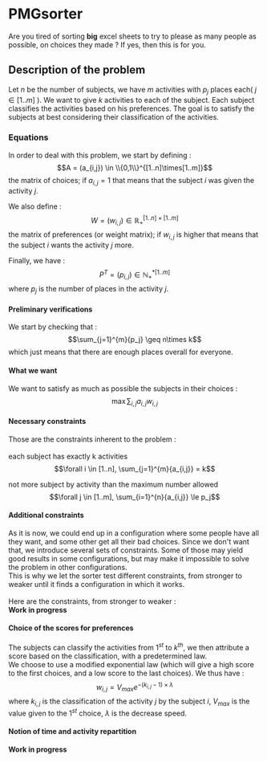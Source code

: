 # PMGsorter
Are you tired of sorting **big** excel sheets to try to please as many people as possible, on choices they made ? If yes, then this is for you.

## Description of the problem

Let $n$ be the number of subjects, we have $m$ activities with $p_j$ places each( $j \in [1..m]$ ). We want to give $k$ activities to each of the subject. Each subject classifies the activities based on his preferences. The goal is to satisfy the subjects at best considering their classification of the activities.

### Equations

In order to deal with this problem, we start by defining :
$$A = (a_{i,j}) \in \\{0,1\\}^{[1..n]\times[1..m]}$$
the matrix of choices; if $a_{i,j} = 1$ that means that the subject $i$ was given the activity $j$.

We also define :
$$W = (w_{i,j}) \in \mathbb{R_+}^{[1..n]\times[1..m]}$$
the matrix of preferences (or weight matrix); if $w_{i,j}$ is higher that means that the subject $i$ wants the activity $j$ more.

Finally, we have :
$$P^T = (p_{i,j}) \in \mathbb{N^*_+}^{[1..m]}$$
where $p_j$ is the number of places in the activity $j$.

#### Preliminary verifications

We start by checking that :
$$\sum_{j=1}^{m}{p_j} \geq n\times k$$
which just means that there are enough places overall for everyone.

#### What we want

We want to satisfy as much as possible the subjects in their choices :
$$\max \sum_{i,j}{a_{i,j}w_{i,j}}$$

#### Necessary constraints

Those are the constraints inherent to the problem : <br /> <br />
each subject has exactly k activities
$$\forall i \in [1..n], \sum_{j=1}^{m}{a_{i,j}} = k$$

not more subject by activity than the maximum number allowed
$$\forall j \in [1..m], \sum_{i=1}^{n}{a_{i,j}} \le p_j$$

#### Additional constraints

As it is now, we could end up in a configuration where some people have all they want, and some other get all their bad choices. Since we don't want that, we introduce several sets of constraints. Some of those may yield good results in some configurations, but may make it impossible to solve the problem in other configurations. <br /> This is why we let the sorter test different constraints, from stronger to weaker until it finds a configuration in which it works.
<br /> <br />
Here are the constraints, from stronger to weaker : <br />
**Work in progress**

#### Choice of the scores for preferences
The subjects can classify the activities from $1^{st}$ to $k^{th}$, we then attribute a score based on the classification, with a predetermined law. <br />
We choose to use a modified exponential law (which will give a high score to the first choices, and a low score to the last choices). We thus have :
$$w_{i,j} = V_{max} e^{-(k_{i,j}-1)\times\lambda}$$
where $k_{i,j}$ is the classification of the activity $j$ by the subject $i$, $V_{max}$ is the value given to the $1^{st}$ choice, $\lambda$ is the decrease speed.

#### Notion of time and activity repartition
**Work in progress**
